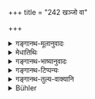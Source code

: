 +++
title = "242 खञ्जो वा"

+++

<details><summary>गङ्गानथ-मूलानुवादः</summary>

The cripple, or the one-eyed man, the man without a limb, or the man with a redundant limb,—even if he be the offerer’s servant—he should remove from there.—(242)
</details>

<details><summary>मेधातिथिः</summary>

**प्रेष्यो** भृतकः । **अपि**शब्दाद् अन्यो ऽपि यदृच्छया संनिहितो बान्धवादिर् अपनेयः । तस्मात् प्रदेशाद् अपसारयेत् । **खञ्जो** गतिविकलः अजङ्गमादि । **हीनातिरिक्तगात्रः** षण्डः कुणिखण्डीकः श्लीपद्यादिः ॥ ३.२३२ ॥
</details>

<details><summary>गङ्गानथ-भाष्यानुवादः</summary>

‘*Servant*’—a paid attendant.

The term ‘*even*’ indicates that a relation or any other person also, who may, by chance, happen to be there, should be removed.

‘*Cripple*’—one incapable of moving; not able to walk.

‘*One who is without a limb, and one who has a redundant limb*’—*i.e*., one who is maimed, one with a crippled arm, one suffering from elephantiasis, and so forth.—(242)
</details>

<details><summary>गङ्गानथ-टिप्पन्यः</summary>

This verse is quoted in *Aparārka* (p. 472), which explains ‘*khañjaḥ*’ as ‘*kuṇṭhaḥ*—and in *Hemādri* (Śrāddha, p. 516.)
</details>

<details><summary>गङ्गानथ-तुल्य-वाक्यानि</summary>

*Viṣṇu* (81, 15).—‘Persons with deficient or superfluous limbs should
not look at the Śrāddha.’

*Yama* (Caturvargacintāmaṇi-Śrāddha, p. 518).—‘If any servant of the
Śrāddha-offerer should happen to be crippled or one-eyed, or with a crooked arm, or suffering from leucoderma, or with deficient limbs, or with redundant limbs,—he should be speedily removed from the place.’
</details>

<details><summary>Bühler</summary>

242	If a lame man, a one-eyed man, one deficient in a limb, or one with a redundant limb, be even the servant of the performer (of the Sraddha), he must be removed from that place (where the Sraddha is held).
</details>
